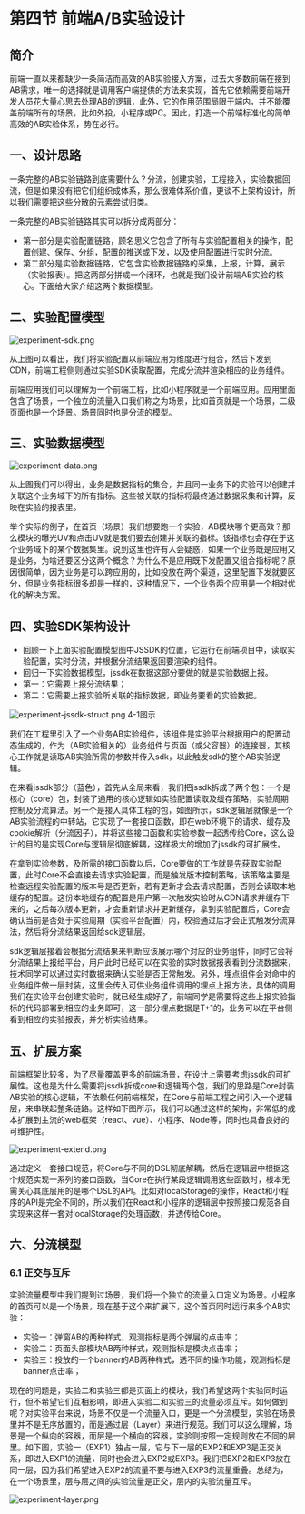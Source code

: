 # 第四节 前端A/B实验设计

## 简介

前端一直以来都缺少一条简洁而高效的AB实验接入方案，过去大多数前端在接到AB需求，唯一的选择就是调用客户端提供的方法来实现，首先它依赖需要前端开发人员花大量心思去处理AB的逻辑，此外，它的作用范围局限于端内，并不能覆盖前端所有的场景，比如外投，小程序或PC。因此，打造一个前端标准化的简单高效的AB实验体系，势在必行。

## 一、设计思路

一条完整的AB实验链路到底需要什么？分流，创建实验，工程接入，实验数据回流，但是如果没有把它们组织成体系，那么很难体系价值，更谈不上架构设计，所以我们需要把这些分散的元素尝试归类。

一条完整的AB实验链路其实可以拆分成两部分：

* 第一部分是实验配置链路，顾名思义它包含了所有与实验配置相关的操作，配置创建、保存、分组，配置的推送或下发，以及使用配置进行实时分流。
* 第二部分是实验数据链路，它包含实验数据链路的采集，上报，计算，展示（实验报表）。把这两部分拼成一个闭环，也就是我们设计前端AB实验的核心。下面给大家介绍这两个数据模型。

## 二、实验配置模型

![experiment-sdk.png](/assets/experiment-sdk.png)

从上图可以看出，我们将实验配置以前端应用为维度进行组合，然后下发到CDN，前端工程侧则通过实验SDK读取配置，完成分流并渲染相应的业务组件。

前端应用我们可以理解为一个前端工程，比如小程序就是一个前端应用。应用里面包含了场景，一个独立的流量入口我们称之为场景，比如首页就是一个场景，二级页面也是一个场景。场景同时也是分流的模型。

## 三、实验数据模型

![experiment-data.png](/assets/experiment-data.png)

从上图我们可以得出，业务是数据指标的集合，并且同一业务下的实验可以创建并关联这个业务域下的所有指标。这些被关联的指标将最终通过数据采集和计算，反映在实验的报表里。

举个实际的例子，在首页（场景）我们想要跑一个实验，AB模块哪个更高效？那么模块的曝光UV和点击UV就是我们要去创建并关联的指标。该指标也会存在于这个业务域下的某个数据集里。说到这里也许有人会疑惑，如果一个业务既是应用又是业务，为啥还要区分这两个概念？为什么不是应用既下发配置又组合指标呢？原因很简单，因为业务是可以跨应用的，比如投放在两个渠道，这里配置下发就要区分，但是业务指标很多却是一样的，这种情况下，一个业务两个应用是一个相对优化的解决方案。

## 四、实验SDK架构设计

* 回顾一下上面实验配置模型图中JSSDK的位置，它运行在前端项目中，读取实验配置，实时分流，并根据分流结果返回要渲染的组件。
* 回归一下实验数据模型，jssdk在数据这部分要做的就是实验数据上报。
 * 第一：它需要上报分流结果；
 * 第二：它需要上报实验所关联的指标数据，即业务要看的实验数据。

![experiment-jssdk-struct.png](/assets/experiment-jssdk-struct.png)
4-1图示

我们在工程里引入了一个业务AB实验组件，该组件是实验平台根据用户的配置动态生成的，作为（AB实验相关的）业务组件与页面（或父容器）的连接器，其核心工作就是读取AB实验所需的参数并传入sdk，以此触发sdk的整个AB实验逻辑。

在来看jssdk部分（蓝色），首先从全局来看，我们把jssdk拆成了两个包：一个是核心（core）包，封装了通用的核心逻辑如实验配置读取及缓存策略，实验周期控制及分流算法。另一个是接入具体工程的包，如图所示，sdk逻辑层就像是一个AB实验流程的中转站，它实现了一套接口函数，即在web环境下的请求、缓存及cookie解析（分流因子），并将这些接口函数和实验参数一起透传给Core，这么设计的目的是实现Core与逻辑层彻底解耦，这样极大的增加了jssdk的可扩展性。

在拿到实验参数，及所需的接口函数以后，Core要做的工作就是先获取实验配置，此时Core不会直接去请求实验配置，而是触发版本控制策略，该策略主要是检查远程实验配置的版本号是否更新，若有更新才会去请求配置，否则会读取本地缓存的配置。这份本地缓存的配置是用户第一次触发实验时从CDN请求并缓存下来的，之后每次版本更新，才会重新请求并更新缓存，拿到实验配置后，Core会确认当前是否处于实验周期（实验平台配置）内，校验通过后才会正式触发分流算法，然后将分流结果返回给sdk逻辑层。

sdk逻辑层接着会根据分流结果来判断应该展示哪个对应的业务组件，同时它会将分流结果上报给平台，用户此时已经可以在实验的实时数据报表看到分流数据来，技术同学可以通过实时数据来确认实验是否正常触发。另外，埋点组件会对命中的业务组件做一层封装，这里会传入可供业务组件调用的埋点上报方法，具体的调用我们在实验平台创建实验时，就已经生成好了，前端同学是需要将这些上报实验指标的代码部署到相应的业务即可，这一部分埋点数据是T+1的，业务可以在平台侧看到相应的实验报表，并分析实验结果。

## 五、扩展方案

前端框架比较多，为了尽量覆盖更多的前端场景，在设计上需要考虑jssdk的可扩展性。这也是为什么需要将jssdk拆成core和逻辑两个包，我们的思路是Core封装AB实验的核心逻辑，不依赖任何前端框架，在Core与前端工程之间引入一个逻辑层，来串联起整条链路。这样如下图所示，我们可以通过这样的架构，非常低的成本扩展到主流的web框架（react、vue）、小程序、Node等，同时也具备良好的可维护性。

![experiment-extend.png](/assets/experiment-extend.png)

通过定义一套接口规范，将Core与不同的DSL彻底解耦，然后在逻辑层中根据这个规范实现一系列的接口函数，当Core在执行某段逻辑调用这些函数时，根本无需关心其底层用的是哪个DSL的API。比如对localStorage的操作，React和小程序的API是完全不同的，所以我们在React和小程序的逻辑层中按照接口规范各自实现来这样一套对localStorage的处理函数，并透传给Core。

## 六、分流模型

### 6.1 正交与互斥

实验流量模型中我们提到过场景，我们将一个独立的流量入口定义为场景。小程序的首页可以是一个场景，现在基于这个来扩展下，这个首页同时运行来多个AB实验：

* 实验一：弹窗AB的两种样式，观测指标是两个弹层的点击率；
* 实验二：页面头部模块AB两种样式，观测指标是模块点击率；
* 实验三：投放的一个banner的AB两种样式，透不同的操作功能，观测指标是banner点击率；

现在的问题是，实验二和实验三都是页面上的模块，我们希望这两个实验同时运行，但不希望它们互相影响，即进入实验二和实验三的流量必须互斥。如何做到呢？对实验平台来说，场景不仅是一个流量入口，更是一个分流模型，实验在场景里并不是无序放置的，而是通过层（Layer）来进行规范。我们可以这么理解，场景是一个纵向的容器，而层是一个横向的容器，实验则按照一定规则放在不同的层里。如下图，实验一（EXP1）独占一层，它与下一层的EXP2和EXP3是正交关系，即进入EXP1的流量，同时也会进入EXP2或EXP3。我们把EXP2和EXP3放在同一层，因为我们希望进入EXP2的流量不要与进入EXP3的流量重叠。总结为，在一个场景里，层与层之间的实验流量是正交，层内的实验流量互斥。

![experiment-layer.png](/assets/experiment-layer.png)
